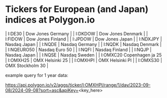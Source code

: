 # Tickers for European (and Japan) indices at Polygon.io

| I:DE30 | Dow Jones Germany |
| I:DKDOW | Dow Jones Denmark |
| I:FIDOW | Dow Jones Finland |
| I:JPDOW | Dow Jones Japan |
| I:NDXJPY | Nasdaq Japan |
| I:NQDE | Nasdaq Germany |
| I:NQDK | Nasdaq Denmark | 
| I:NQEURO50 | Nasdaq Euro 50 |
| I:NQFI | Nasdaq Finland |
| I:NQJP | Nasdaq Japan |
| I:NQSE | Nasdaq Sweden |
| I:OMXC20 Copenhagen ja 25
| I:OMXH25 | OMX Helsinki 25 |
| I:OMXHPI | OMX Helsinki PI |
| I:OMXS30 | OMX Stockholm 30 |


example query for 1 year data:

https://api.polygon.io/v2/aggs/ticker/I:OMXHPI/range/1/day/2023-09-08/2024-09-08?sort=asc&apiKey=<key_here>
